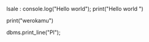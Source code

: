 Isale : console.log("Hello world");
print("Hello world ")


print("werokamu")


dbms.print_line("Pl");

